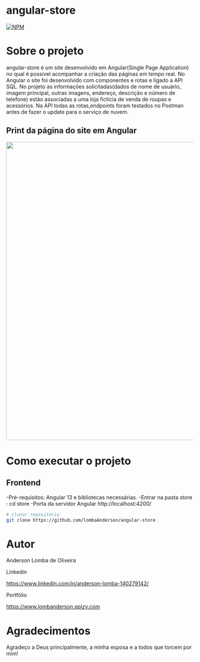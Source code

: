# angular-store
[![NPM](https://img.shields.io/npm/l/react)](https://github.com/LombaAnderson/angular-store/blob/main/LICENSE)


# Sobre o projeto
angular-store é um site desenvolvido em Angular(Single Page Application) no qual é possível acompanhar a criação das páginas em tempo real. No Angular o site foi desenvolvido com componentes e rotas e ligado a API SQL. No projeto  as informações solicitadas(dados de nome de usuário, imagem principal, outras imagens, endereço, descrição e número de telefone) estão associadas a uma loja fictícia de venda de roupas e acessórios. Na API todas as rotas,endpoints foram testados no Postman antes de fazer o update para o serviço de nuvem. 

## Print da página do site em Angular
<div align="center">
<img src="https://user-images.githubusercontent.com/60937513/152054363-100b1f6b-2fb1-47bd-ac90-4c3b667e8765.png" width="800" />
</div>


# Como executar o projeto

## Frontend
-Pré-requisitos: Angular 13 e bibliotecas necessárias.
-Entrar na pasta store : cd store
-Porta da servidor Angular http://localhost:4200/

```bash
# clonar repositório
git clone https://github.com/lombaAnderson/angular-store

```
# Autor

Anderson Lomba de Oliveira

Linkedin

https://www.linkedin.com/in/anderson-lomba-140279142/

Portfólio

https://www.lombanderson.epizy.com

# Agradecimentos

Agradeço a Deus principalmente, a minha esposa e a todos que torcem por mim!
